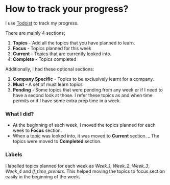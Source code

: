 # How to track your progress?

I use [Todoist](https://todoist.com/) to track my progress.

There are mainly 4 sections:
1. **Topics** - Add all the topics that you have planned to learn. 
2. **Focus** - Topics planned for this week
3. **Current** - Topics that are currently looked into.
4. **Complete** - Topics completed

Additionally, I had these optional sections:
1. **Company Specific** - Topics to be exclusively learnt for a company.
2. **Must** - A set of must learn topics
3. **Pending** - Some topics that were pending from any week or if I need to have a second look at those. I refer these topics as and when time permits or if I have some extra prep time in a week.

### What I did?
- At the beginning of each week, I moved the topics planned for each week to **Focus** section.
- When a topic was looked into, it was moved to **Current** section.
_ The topics were moved to **Completed** section.

### Labels
I labelled topics planned for each week as *Week_1*, *Week_2*, *Week_3*, *Week_4* and *If_time_premits*. This helped moving the topics to focus section easily in the beginning of the week.